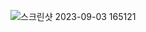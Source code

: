 ![스크린샷 2023-09-03 165121](https://github.com/Wonjin-david/Wonjin_2023_2_project/assets/126576242/61a8fdd9-4c22-4c58-9bee-700f51f2f6d1)
